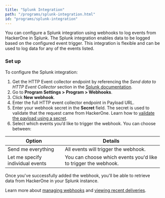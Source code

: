 ```yaml
---
title: "Splunk Integration"
path: "/programs/splunk-integration.html"
id: "programs/splunk-integration"
---
```


You can configure a Splunk integration using webhooks to log events from HackerOne in Splunk. The Splunk integration enables data to be logged based on the configured event trigger. This integration is flexible and can be used to log data for any of the events listed.

### Set up

To configure the Splunk integration:
1. Get the HTTP Event collector endpoint by referencing the *Send data to HTTP Event Collector* section in the [Splunk documentation](https://docs.splunk.com/Documentation/Splunk/8.0.2/Data/UsetheHTTPEventCollector).
2. Go to **Program Settings > Program > Webhooks**.
3. Click **New webhook**.
4. Enter the full HTTP event collector endpoint in Payload URL.
5. Enter your webhook secret in the **Secret** field. The secret is used to validate that the request came from HackerOne. Learn how to [validate the payload using a secret](https://api.hackerone.com/webhooks/#payloads-validating-payloads-from-hackerone).
6. Select which events you’d like to trigger the webhook. You can choose between:

Option | Details
------ | -------
Send me everything | All events will trigger the webhook.
Let me specify individual events | You can choose which events you'd like to trigger the webhook.

Once you've successfully added the webhook, you'll be able to retrieve data from HackerOne in your Splunk instance.   

Learn more about [managing webhooks](webhooks.html#managing-webhooks) and [viewing recent deliveries](webhooks.html#view-recent-deliveries).
